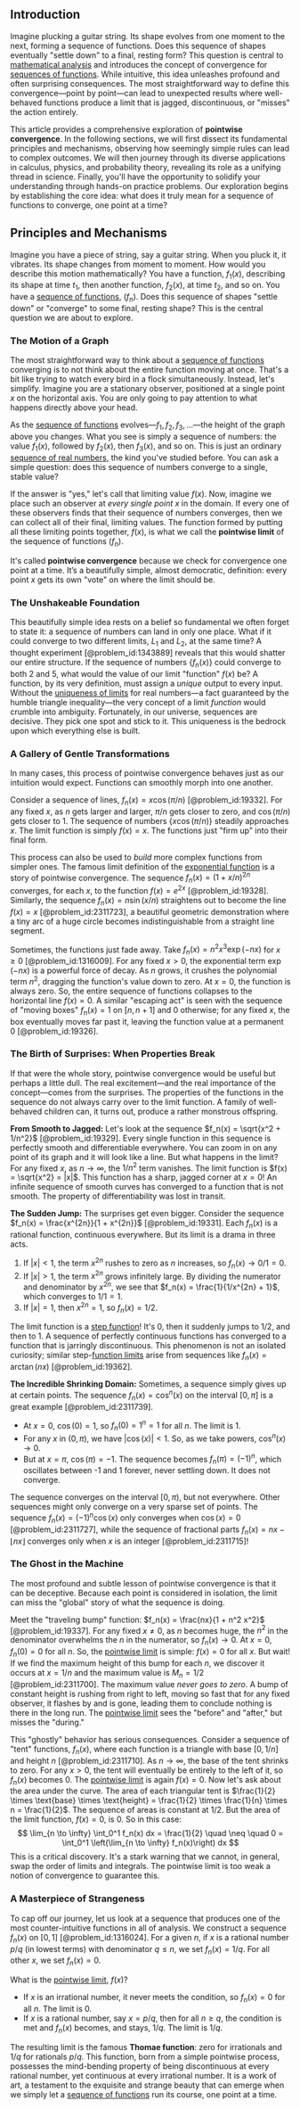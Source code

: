 ## Introduction
Imagine plucking a guitar string. Its shape evolves from one moment to the next, forming a sequence of functions. Does this sequence of shapes eventually "settle down" to a final, resting form? This question is central to [mathematical analysis](@article_id:139170) and introduces the concept of convergence for [sequences of functions](@article_id:145113). While intuitive, this idea unleashes profound and often surprising consequences. The most straightforward way to define this convergence—point by point—can lead to unexpected results where well-behaved functions produce a limit that is jagged, discontinuous, or "misses" the action entirely.

This article provides a comprehensive exploration of **pointwise convergence**. In the following sections, we will first dissect its fundamental principles and mechanisms, observing how seemingly simple rules can lead to complex outcomes. We will then journey through its diverse applications in calculus, physics, and probability theory, revealing its role as a unifying thread in science. Finally, you'll have the opportunity to solidify your understanding through hands-on practice problems. Our exploration begins by establishing the core idea: what does it truly mean for a sequence of functions to converge, one point at a time?

## Principles and Mechanisms

Imagine you have a piece of string, say a guitar string. When you pluck it, it vibrates. Its shape changes from moment to moment. How would you describe this motion mathematically? You have a function, $f_1(x)$, describing its shape at time $t_1$, then another function, $f_2(x)$, at time $t_2$, and so on. You have a [sequence of functions](@article_id:144381), $(f_n)$. Does this sequence of shapes "settle down" or "converge" to some final, resting shape? This is the central question we are about to explore.

### The Motion of a Graph

The most straightforward way to think about a [sequence of functions](@article_id:144381) converging is to not think about the entire function moving at once. That's a bit like trying to watch every bird in a flock simultaneously. Instead, let's simplify. Imagine you are a stationary observer, positioned at a single point $x$ on the horizontal axis. You are only going to pay attention to what happens directly above your head.

As the [sequence of functions](@article_id:144381) evolves—$f_1, f_2, f_3, \dots$—the height of the graph above you changes. What you see is simply a sequence of numbers: the value $f_1(x)$, followed by $f_2(x)$, then $f_3(x)$, and so on. This is just an ordinary [sequence of real numbers](@article_id:140596), the kind you've studied before. You can ask a simple question: does this sequence of numbers converge to a single, stable value?

If the answer is "yes," let's call that limiting value $f(x)$. Now, imagine we place such an observer at *every single point* $x$ in the domain. If every one of these observers finds that their sequence of numbers converges, then we can collect all of their final, limiting values. The function formed by putting all these limiting points together, $f(x)$, is what we call the **pointwise limit** of the sequence of functions $(f_n)$.

It's called **pointwise convergence** because we check for convergence one point at a time. It’s a beautifully simple, almost democratic, definition: every point $x$ gets its own "vote" on where the limit should be.

### The Unshakeable Foundation

This beautifully simple idea rests on a belief so fundamental we often forget to state it: a sequence of numbers can land in only one place. What if it could converge to two different limits, $L_1$ and $L_2$, at the same time? A thought experiment [@problem_id:1343889] reveals that this would shatter our entire structure. If the sequence of numbers $\{f_n(x)\}$ could converge to both 2 and 5, what would the value of our limit "function" $f(x)$ be? A function, by its very definition, must assign a *unique* output to every input. Without the [uniqueness of limits](@article_id:141849) for real numbers—a fact guaranteed by the humble triangle inequality—the very concept of a limit *function* would crumble into ambiguity. Fortunately, in our universe, sequences are decisive. They pick one spot and stick to it. This uniqueness is the bedrock upon which everything else is built.

### A Gallery of Gentle Transformations

In many cases, this process of pointwise convergence behaves just as our intuition would expect. Functions can smoothly morph into one another.

Consider a sequence of lines, $f_n(x) = x \cos(\pi/n)$ [@problem_id:19332]. For any fixed $x$, as $n$ gets larger and larger, $\pi/n$ gets closer to zero, and $\cos(\pi/n)$ gets closer to 1. The sequence of numbers $\{x \cos(\pi/n)\}$ steadily approaches $x$. The limit function is simply $f(x) = x$. The functions just "firm up" into their final form.

This process can also be used to *build* more complex functions from simpler ones. The famous limit definition of the [exponential function](@article_id:160923) is a story of pointwise convergence. The sequence $f_n(x) = (1 + x/n)^{2n}$ converges, for each $x$, to the function $f(x) = e^{2x}$ [@problem_id:19328]. Similarly, the sequence $f_n(x) = n\sin(x/n)$ straightens out to become the line $f(x)=x$ [@problem_id:2311723], a beautiful geometric demonstration where a tiny arc of a huge circle becomes indistinguishable from a straight line segment.

Sometimes, the functions just fade away. Take $f_n(x) = n^2 x^3 \exp(-nx)$ for $x \ge 0$ [@problem_id:1316009]. For any fixed $x > 0$, the exponential term $\exp(-nx)$ is a powerful force of decay. As $n$ grows, it crushes the polynomial term $n^2$, dragging the function's value down to zero. At $x=0$, the function is always zero. So, the entire sequence of functions collapses to the horizontal line $f(x)=0$. A similar "escaping act" is seen with the sequence of "moving boxes" $f_n(x) = 1$ on $[n, n+1]$ and 0 otherwise; for any fixed $x$, the box eventually moves far past it, leaving the function value at a permanent 0 [@problem_id:19326].

### The Birth of Surprises: When Properties Break

If that were the whole story, pointwise convergence would be useful but perhaps a little dull. The real excitement—and the real importance of the concept—comes from the surprises. The properties of the functions in the sequence do not always carry over to the limit function. A family of well-behaved children can, it turns out, produce a rather monstrous offspring.

**From Smooth to Jagged:** Let's look at the sequence $f_n(x) = \sqrt{x^2 + 1/n^2}$ [@problem_id:19329]. Every single function in this sequence is perfectly smooth and differentiable everywhere. You can zoom in on any point of its graph and it will look like a line. But what happens in the limit? For any fixed $x$, as $n \to \infty$, the $1/n^2$ term vanishes. The limit function is $f(x) = \sqrt{x^2} = |x|$. This function has a sharp, jagged corner at $x=0$! An infinite sequence of smooth curves has converged to a function that is not smooth. The property of differentiability was lost in transit.

**The Sudden Jump:** The surprises get even bigger. Consider the sequence $f_n(x) = \frac{x^{2n}}{1 + x^{2n}}$ [@problem_id:19331]. Each $f_n(x)$ is a rational function, continuous everywhere. But its limit is a drama in three acts.
1.  If $|x| \lt 1$, the term $x^{2n}$ rushes to zero as $n$ increases, so $f_n(x) \to 0/1 = 0$.
2.  If $|x| \gt 1$, the term $x^{2n}$ grows infinitely large. By dividing the numerator and denominator by $x^{2n}$, we see that $f_n(x) = \frac{1}{1/x^{2n} + 1}$, which converges to $1/1 = 1$.
3.  If $|x| = 1$, then $x^{2n}=1$, so $f_n(x) = 1/2$.

The limit function is a [step function](@article_id:158430)! It's 0, then it suddenly jumps to $1/2$, and then to 1. A sequence of perfectly continuous functions has converged to a function that is jarringly discontinuous. This phenomenon is not an isolated curiosity; similar step-[function limits](@article_id:195981) arise from sequences like $f_n(x) = \arctan(nx)$ [@problem_id:19362].

**The Incredible Shrinking Domain:** Sometimes, a sequence simply gives up at certain points. The sequence $f_n(x) = \cos^n(x)$ on the interval $[0, \pi]$ is a great example [@problem_id:2311739].
- At $x=0$, $\cos(0)=1$, so $f_n(0)=1^n=1$ for all $n$. The limit is 1.
- For any $x$ in $(0, \pi)$, we have $|\cos(x)| \lt 1$. So, as we take powers, $\cos^n(x) \to 0$.
- But at $x=\pi$, $\cos(\pi)=-1$. The sequence becomes $f_n(\pi) = (-1)^n$, which oscillates between -1 and 1 forever, never settling down. It does not converge.

The sequence converges on the interval $[0, \pi)$, but not everywhere. Other sequences might only converge on a very sparse set of points. The sequence $f_n(x) = (-1)^n \cos(x)$ only converges when $\cos(x)=0$ [@problem_id:2311727], while the sequence of fractional parts $f_n(x) = nx - \lfloor nx \rfloor$ converges only when $x$ is an integer [@problem_id:2311715]!

### The Ghost in the Machine

The most profound and subtle lesson of pointwise convergence is that it can be deceptive. Because each point is considered in isolation, the limit can miss the "global" story of what the sequence is doing.

Meet the "traveling bump" function: $f_n(x) = \frac{nx}{1 + n^2 x^2}$ [@problem_id:19337]. For any fixed $x \ne 0$, as $n$ becomes huge, the $n^2$ in the denominator overwhelms the $n$ in the numerator, so $f_n(x) \to 0$. At $x=0$, $f_n(0)=0$ for all $n$. So, the [pointwise limit](@article_id:193055) is simple: $f(x) = 0$ for all $x$. But wait! If we find the maximum height of this bump for each $n$, we discover it occurs at $x=1/n$ and the maximum value is $M_n = 1/2$ [@problem_id:2311700]. The maximum value *never goes to zero*. A bump of constant height is rushing from right to left, moving so fast that for any fixed observer, it flashes by and is gone, leading them to conclude nothing is there in the long run. The [pointwise limit](@article_id:193055) sees the "before" and "after," but misses the "during."

This "ghostly" behavior has serious consequences. Consider a sequence of "tent" functions, $f_n(x)$, where each function is a triangle with base $[0, 1/n]$ and height $n$ [@problem_id:2311710]. As $n \to \infty$, the base of the tent shrinks to zero. For any $x > 0$, the tent will eventually be entirely to the left of it, so $f_n(x)$ becomes 0. The [pointwise limit](@article_id:193055) is again $f(x) = 0$. Now let's ask about the area under the curve. The area of each triangular tent is $\frac{1}{2} \times \text{base} \times \text{height} = \frac{1}{2} \times \frac{1}{n} \times n = \frac{1}{2}$. The sequence of areas is constant at $1/2$. But the area of the limit function, $f(x)=0$, is 0. So in this case:
$$ \lim_{n \to \infty} \int_0^1 f_n(x) dx = \frac{1}{2} \quad \neq \quad 0 = \int_0^1 \left(\lim_{n \to \infty} f_n(x)\right) dx $$
This is a critical discovery. It's a stark warning that we cannot, in general, swap the order of limits and integrals. The pointwise limit is too weak a notion of convergence to guarantee this.

### A Masterpiece of Strangeness

To cap off our journey, let us look at a sequence that produces one of the most counter-intuitive functions in all of analysis. We construct a sequence $f_n(x)$ on $[0,1]$ [@problem_id:1316024]. For a given $n$, if $x$ is a rational number $p/q$ (in lowest terms) with denominator $q \le n$, we set $f_n(x) = 1/q$. For all other $x$, we set $f_n(x)=0$.

What is the [pointwise limit](@article_id:193055), $f(x)$?
- If $x$ is an irrational number, it never meets the condition, so $f_n(x) = 0$ for all $n$. The limit is 0.
- If $x$ is a rational number, say $x=p/q$, then for all $n \ge q$, the condition is met and $f_n(x)$ becomes, and stays, $1/q$. The limit is $1/q$.

The resulting limit is the famous **Thomae function**: zero for irrationals and $1/q$ for rationals $p/q$. This function, born from a simple pointwise process, possesses the mind-bending property of being discontinuous at every rational number, yet continuous at every irrational number. It is a work of art, a testament to the exquisite and strange beauty that can emerge when we simply let a [sequence of functions](@article_id:144381) run its course, one point at a time.